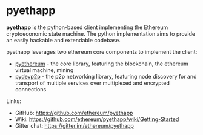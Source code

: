 # pyethapp

**pyethapp** is the python-based client implementing the Ethereum cryptoeconomic state machine. The python implementation aims to provide an easily hackable and extendable codebase.

pyethapp leverages two ethereum core components to implement the client:

- [pyethereum](https://github.com/ethereum/pyethereum) - the core library, featuring the blockchain, the ethereum virtual machine, mining
- [pydevp2p](https://github.com/ethereum/pydevp2p) - the p2p networking library, featuring node discovery for and transport of multiple services over multiplexed and encrypted connections

Links:

- GitHub: <https://github.com/ethereum/pyethapp>
- Wiki: <https://github.com/ethereum/pyethapp/wiki/Getting-Started>
- Gitter chat: <https://gitter.im/ethereum/pyethapp>

